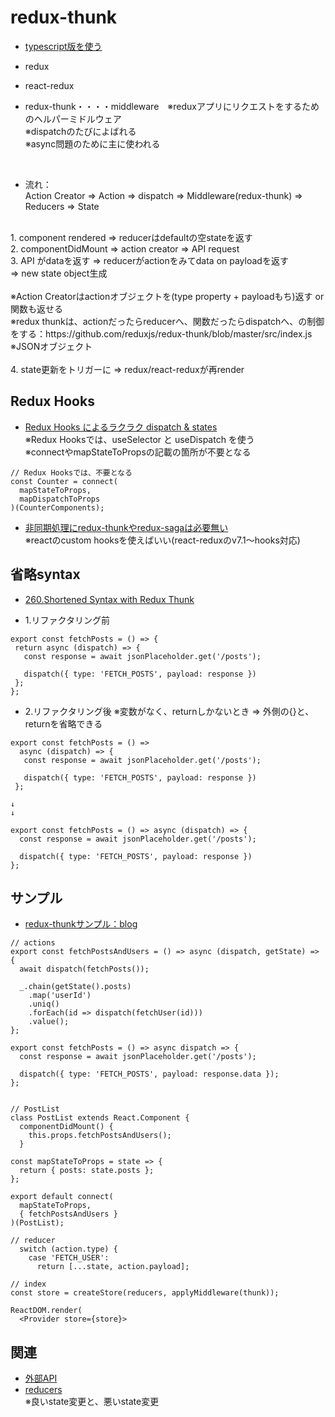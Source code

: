 # redux-thunk

- [typescript版を使う](https://github.com/endw0901/react_typescript/blob/main/reducers.md)

- redux
- react-redux

- redux-thunk・・・・middleware　※reduxアプリにリクエストをするためのヘルパーミドルウェア<br>
※dispatchのたびによばれる<br>
※async問題のために主に使われる<br>
<br>

- 流れ：<br>
Action Creator => Action => dispatch => Middleware(redux-thunk) => Reducers => State<br>
<br>
1. component rendered => reducerはdefaultの空stateを返す<br>
2. componentDidMount => action creator => API request <br>
3. API がdataを返す => reducerがactionをみてdata on payloadを返す<br>
 => new state object生成 <br>
<br>
 ※Action Creatorはactionオブジェクトを(type property + payloadもち)返す or 関数も返せる<br>
 ※redux thunkは、actionだったらreducerへ、関数だったらdispatchへ、の制御をする：https://github.com/reduxjs/redux-thunk/blob/master/src/index.js <br>
 ※JSONオブジェクト<br>
 <br>
4. state更新をトリガーに => redux/react-reduxが再render <br>

## Redux Hooks
- [Redux Hooks によるラクラク dispatch & states](https://qiita.com/Ouvill/items/569384e5c8c7ce78f98e) <br>
※Redux Hooksでは、useSelector と useDispatch を使う <br>
※connectやmapStateToPropsの記載の箇所が不要となる
```
// Redux Hooksでは、不要となる
const Counter = connect(
  mapStateToProps,
  mapDispatchToProps
)(CounterComponents);
```

- [非同期処理にredux-thunkやredux-sagaは必要無い](https://qiita.com/Naturalclar/items/6157d0b031bbb00b3c73) <br>
※reactのcustom hooksを使えばいい(react-reduxのv7.1～hooks対応)

## 省略syntax
- [260.Shortened Syntax with Redux Thunk](https://www.udemy.com/course/react-redux/learn/lecture/12586868#overview)


- 1.リファクタリング前
```
export const fetchPosts = () => {
 return async (dispatch) => {
   const response = await jsonPlaceholder.get('/posts');
   
   dispatch({ type: 'FETCH_POSTS', payload: response })
 };
};

```

- 2.リファクタリング後 ※変数がなく、returnしかないとき => 外側の{}と、returnを省略できる
```
export const fetchPosts = () => 
  async (dispatch) => {
   const response = await jsonPlaceholder.get('/posts');
   
   dispatch({ type: 'FETCH_POSTS', payload: response })
 };

↓
↓

export const fetchPosts = () => async (dispatch) => {
  const response = await jsonPlaceholder.get('/posts');
   
  dispatch({ type: 'FETCH_POSTS', payload: response })
};
```

## サンプル
- [redux-thunkサンプル：blog](https://github.com/endw0901/react_typescript/tree/main/blog/src)

```
// actions
export const fetchPostsAndUsers = () => async (dispatch, getState) => {
  await dispatch(fetchPosts());

  _.chain(getState().posts)
    .map('userId')
    .uniq()
    .forEach(id => dispatch(fetchUser(id)))
    .value();
};

export const fetchPosts = () => async dispatch => {
  const response = await jsonPlaceholder.get('/posts');

  dispatch({ type: 'FETCH_POSTS', payload: response.data });
};


// PostList
class PostList extends React.Component {
  componentDidMount() {
    this.props.fetchPostsAndUsers();
  }

const mapStateToProps = state => {
  return { posts: state.posts };
};

export default connect(
  mapStateToProps,
  { fetchPostsAndUsers }
)(PostList);
  
// reducer
  switch (action.type) {
    case 'FETCH_USER':
      return [...state, action.payload];

// index
const store = createStore(reducers, applyMiddleware(thunk));

ReactDOM.render(
  <Provider store={store}>
```


## 関連
- [外部API](https://github.com/endw0901/react_typescript/blob/main/api.md)
- [reducers](https://github.com/endw0901/react_typescript/edit/main/reducers.md) <br>
※良いstate変更と、悪いstate変更<br>
